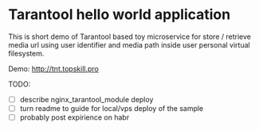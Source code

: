 # Tarantool hello world application

This is short demo of Tarantool based toy microservice for store / retrieve media url using user identifier and media path inside user personal virtual filesystem. 

Demo: http://tnt.topskill.pro

TODO:
- [ ] describe nginx_tarantool_module deploy
- [ ] turn readme to guide for local/vps deploy of the sample
- [ ] probably post expirience on habr
